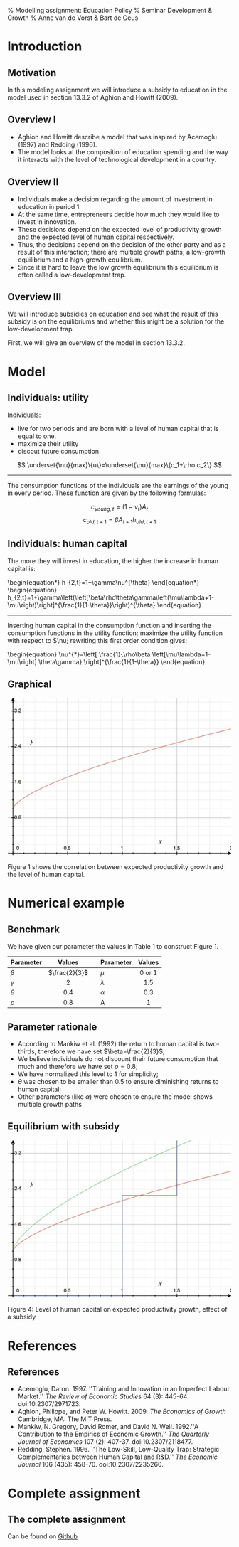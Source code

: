 % Modelling assignment: Education Policy
% Seminar Development & Growth
% Anne van de Vorst & Bart de Geus

Introduction
============

Motivation
----------

In this modeling assignment we will introduce a subsidy to education in the model used in section 13.3.2 of Aghion and Howitt (2009).

Overview I
----------

* Aghion and Howitt describe a model that was inspired by Acemoglu (1997) and Redding (1996). 
* The model looks at the composition of education spending and the way it interacts with the level of technological development in a country. 

Overview II
---------

- Individuals make a decision regarding the amount of investment in education in period 1.
- At the same time, entrepreneurs decide how much they would like to invest in innovation.
- These decisions depend on the expected level of productivity growth and the expected level of human capital respectively.
- Thus, the decisions depend on the decision of the other party and as a result of this interaction; there are multiple growth paths; a low-growth equilibrium and a high-growth equilibrium. 
- Since it is hard to leave the low growth equilibrium this equilibrium is often called a low-development trap. 

Overview III
-----------

We will introduce subsidies on education and see what the result of this subsidy is on the equilibriums and whether this might be a solution for the low-development trap. 

First, we will give an overview of the model in section 13.3.2.

Model
======

Individuals: utility
--------------------
 
Individuals:
* live for two periods and are born with a level of human capital that is equal to one.
* maximize their utility
* discout future consumption
 
$$
  \underset{\nu}{max}\{u\}=\underset{\nu}{max}\{c_1+\rho c_2\}
$$

------

The consumption functions of the individuals are the earnings of the young in every period. These function are given by the following formulas:

$$
  c_{young,t}=(1-\nu_t)A_t
$$
$$
  c_{old,t+1}=\beta A_{t+1}h_{old,t+1}
$$

Individuals: human capital
----------

The more they will invest in education, the higher the increase in human capital is:

\begin{equation*}
  h_{2,t}=1+\gamma\nu^{\theta}
\end{equation*}
\begin{equation}
  h_{2,t}=1+\gamma\left(\left[\beta\rho\theta\gamma\left(\mu\lambda+1-\mu\right)\right]^{\frac{1}{1-\theta}}\right)^{\theta}
\end{equation}

---------

Inserting human capital in the consumption function and inserting the consumption functions in the utility function;
  maximize the utility function with respect to $\nu;
  rewriting this first order condition gives:

\begin{equation}
  \nu^{*}=\left[
    \frac{1}{\rho\beta
      \left[\mu\lambda+1-\mu\right]
    \theta\gamma}
  \right]^{\frac{1}{1-\theta}}
\end{equation}

Graphical
---------

![](figure1.png)

Figure 1 shows the correlation between expected productivity growth and the level of human capital.


Numerical example
==================

Benchmark
--------

We have given our parameter the values in Table 1 to construct Figure 1. 

|Parameter	|Values		|	|Parameter	| Values	|
|:--------------|:-------------:|-------|:--------------|:-------------:|
| $\beta$	|$\frac{2}{3}$	|	| $\mu$		| 0 or 1	|
| $\gamma$	| 2		|	| $\lambda$	| 1.5  		|
| $\theta$	| 0.4		|	| $\alpha$	| 0.3		|
| $\rho$	| 0.8		|	| A		| 1		|


Parameter rationale
----------------

* According to Mankiw et al. (1992) the return to human capital is two-thirds, therefore we have set $\beta=\frac{2}{3}$;
* We believe individuals do not discount their future consumption that much and therefore we have set $\rho=0.8$;
* We have normalized this level to 1 for simplicity;
* $\theta$ was chosen to be smaller than 0.5 to ensure diminishing returns to human capital;
* Other parameters \(like $\alpha$\) were chosen to ensure the model shows multiple growth paths

Equilibrium with subsidy
-----------------------

![](figure4.png)

Figure 4: Level of human capital on expected productivity growth, effect of
a subsidy

References
==========

References
---------

-  Acemoglu, Daron. 1997. ''Training and Innovation in an Imperfect Labour Market.'' _The Review of Economic Studies_ 64 (3): 445-64. doi:10.2307/2971723.
-  Aghion, Philippe, and Peter W. Howitt. 2009. _The Economics of Growth_ Cambridge, MA: The MIT Press.
-  Mankiw, N. Gregory, David Romer, and David N. Weil. 1992.''A Contribution to the Empirics of Economic Growth.'' _The Quarterly Journal of Economics_ 107 (2): 407-37. doi:10.2307/2118477.
-  Redding, Stephen. 1996. ''The Low-Skill, Low-Quality Trap: Strategic Complementaries between Human Capital and R\&D.'' _The Economic Journal_ 106 (435): 458-70. doi:10.2307/2235260.

Complete assignment
===================

The complete assignment
----------------------

Can be found on [Github](http://bartdegeus.github.io/assignment-2-html/assignment-2.html)